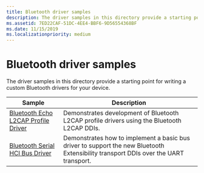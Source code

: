 ```yaml
---
title: Bluetooth driver samples
description: The driver samples in this directory provide a starting point for writing a custom Bluetooth driver for your device.
ms.assetid: 7ED22CAF-51DC-4EE4-BBF6-9D56554368BF
ms.date: 11/15/2019
ms.localizationpriority: medium
---
```


# Bluetooth driver samples

The driver samples in this directory provide a starting point for writing a custom Bluetooth drivers for your device.

| Sample | Description |
| --- | --- |
| [Bluetooth Echo L2CAP Profile Driver](/samples/microsoft/windows-driver-samples/bluetooth-echo-l2cap-profile-driver) | Demonstrates development of Bluetooth L2CAP profile drivers using the Bluetooth L2CAP DDIs. |
| [Bluetooth Serial HCI Bus Driver](/samples/microsoft/windows-driver-samples/bluetooth-serial-hci-bus-driver) | Demonstrates how to implement a basic bus driver to support the new Bluetooth Extensibility transport DDIs over the UART transport. |